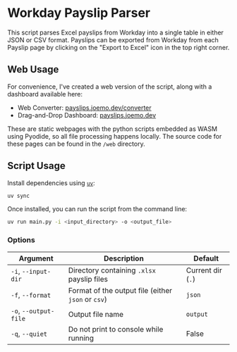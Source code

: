# Workday Payslip Parser

This script parses Excel payslips from Workday into a single table in either
JSON or CSV format. Payslips can be exported from Workday from each Payslip
page by clicking on the "Export to Excel" icon in the top right corner.

## Web Usage

For convenience, I've created a web version of the script, along with a
dashboard available here:

- Web Converter: [payslips.joemo.dev/converter](https://payslips.joemo.dev/converter)
- Drag-and-Drop Dashboard: [payslips.joemo.dev](https://payslips.joemo.dev)

These are static webpages with the python scripts embedded as WASM using
Pyodide, so all file processing happens locally. The source code for these
pages can be found in the `/web` directory.

## Script Usage

Install dependencies using [`uv`](https://github.com/astral-sh/uv):

```bash
uv sync
```

Once installed, you can run the script from the command line:

```bash
uv run main.py -i <input_directory> -o <output_file>
```

### Options

| Argument               | Description                                               | Default           |
|------------------------|-----------------------------------------------------------|-------------------|
| `-i`, `--input-dir`    | Directory containing `.xlsx` payslip files                | Current dir (`.`) |
| `-f`, `--format`       | Format of the output file (either `json` or `csv`)        | `json`            |
| `-o`, `--output-file`  | Output file name                                          | `output`          |
| `-q`, `--quiet`        | Do not print to console while running                     | False             |
